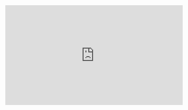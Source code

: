 <iframe width="560" height="315" src="https://www.youtube.com/watch?v=BKPRgyoKt00" title="YouTube video player" frameborder="0" allow="accelerometer; autoplay; clipboard-write; encrypted-media; gyroscope; picture-in-picture; web-share" referrerpolicy="strict-origin-when-cross-origin" allowfullscreen></iframe>


